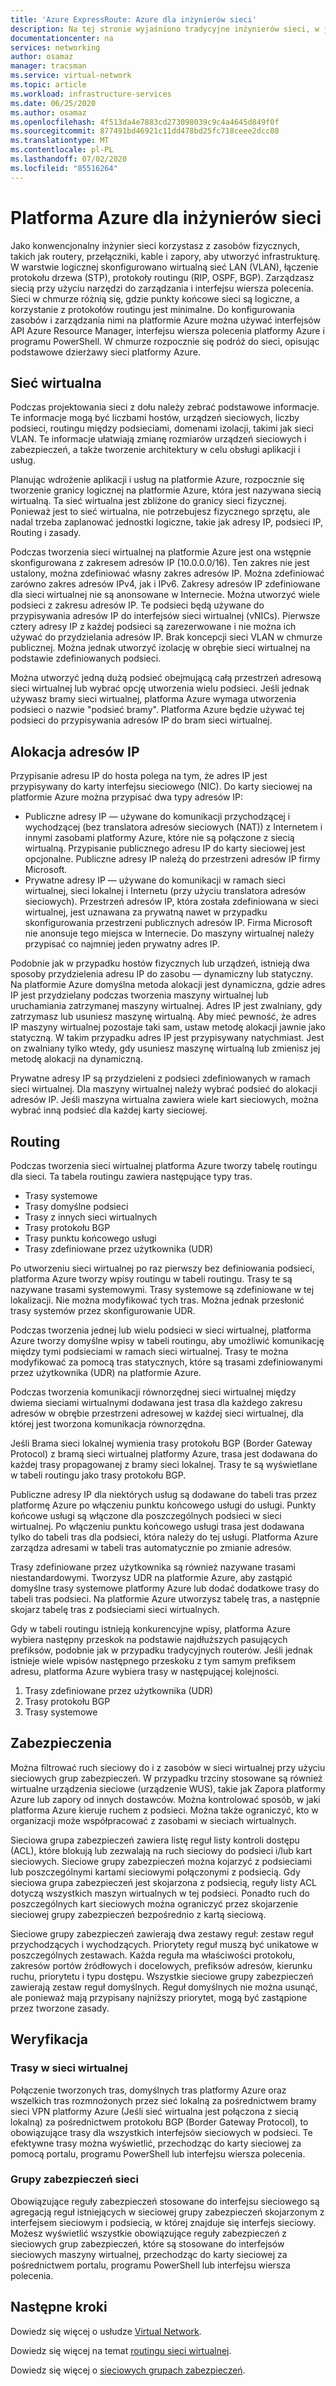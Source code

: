 ```yaml
---
title: 'Azure ExpressRoute: Azure dla inżynierów sieci'
description: Na tej stronie wyjaśniono tradycyjne inżynierów sieci, w jaki sposób działają sieci na platformie Azure.
documentationcenter: na
services: networking
author: osamaz
manager: tracsman
ms.service: virtual-network
ms.topic: article
ms.workload: infrastructure-services
ms.date: 06/25/2020
ms.author: osamaz
ms.openlocfilehash: 4f513da4e7883cd273098039c9c4a4645d849f0f
ms.sourcegitcommit: 877491bd46921c11dd478bd25fc718ceee2dcc08
ms.translationtype: MT
ms.contentlocale: pl-PL
ms.lasthandoff: 07/02/2020
ms.locfileid: "85516264"
---
```

# <a name="azure-for-network-engineers"></a>Platforma Azure dla inżynierów sieci
Jako konwencjonalny inżynier sieci korzystasz z zasobów fizycznych, takich jak routery, przełączniki, kable i zapory, aby utworzyć infrastrukturę. W warstwie logicznej skonfigurowano wirtualną sieć LAN (VLAN), łączenie protokołu drzewa (STP), protokoły routingu (RIP, OSPF, BGP). Zarządzasz siecią przy użyciu narzędzi do zarządzania i interfejsu wiersza polecenia. Sieci w chmurze różnią się, gdzie punkty końcowe sieci są logiczne, a korzystanie z protokołów routingu jest minimalne. Do konfigurowania zasobów i zarządzania nimi na platformie Azure można używać interfejsów API Azure Resource Manager, interfejsu wiersza polecenia platformy Azure i programu PowerShell. W chmurze rozpocznie się podróż do sieci, opisując podstawowe dzierżawy sieci platformy Azure. 
## <a name="virtual-network"></a>Sieć wirtualna
Podczas projektowania sieci z dołu należy zebrać podstawowe informacje. Te informacje mogą być liczbami hostów, urządzeń sieciowych, liczby podsieci, routingu między podsieciami, domenami izolacji, takimi jak sieci VLAN. Te informacje ułatwiają zmianę rozmiarów urządzeń sieciowych i zabezpieczeń, a także tworzenie architektury w celu obsługi aplikacji i usług.

Planując wdrożenie aplikacji i usług na platformie Azure, rozpocznie się tworzenie granicy logicznej na platformie Azure, która jest nazywana siecią wirtualną. Ta sieć wirtualna jest zbliżone do granicy sieci fizycznej. Ponieważ jest to sieć wirtualna, nie potrzebujesz fizycznego sprzętu, ale nadal trzeba zaplanować jednostki logiczne, takie jak adresy IP, podsieci IP, Routing i zasady.

Podczas tworzenia sieci wirtualnej na platformie Azure jest ona wstępnie skonfigurowana z zakresem adresów IP (10.0.0.0/16). Ten zakres nie jest ustalony, można zdefiniować własny zakres adresów IP. Można zdefiniować zarówno zakres adresów IPv4, jak i IPv6. Zakresy adresów IP zdefiniowane dla sieci wirtualnej nie są anonsowane w Internecie. Można utworzyć wiele podsieci z zakresu adresów IP. Te podsieci będą używane do przypisywania adresów IP do interfejsów sieci wirtualnej (vNICs). Pierwsze cztery adresy IP z każdej podsieci są zarezerwowane i nie można ich używać do przydzielania adresów IP. Brak koncepcji sieci VLAN w chmurze publicznej. Można jednak utworzyć izolację w obrębie sieci wirtualnej na podstawie zdefiniowanych podsieci.

Można utworzyć jedną dużą podsieć obejmującą całą przestrzeń adresową sieci wirtualnej lub wybrać opcję utworzenia wielu podsieci. Jeśli jednak używasz bramy sieci wirtualnej, platforma Azure wymaga utworzenia podsieci o nazwie "podsieć bramy". Platforma Azure będzie używać tej podsieci do przypisywania adresów IP do bram sieci wirtualnej. 

## <a name="ip-allocation"></a>Alokacja adresów IP

Przypisanie adresu IP do hosta polega na tym, że adres IP jest przypisywany do karty interfejsu sieciowego (NIC). Do karty sieciowej na platformie Azure można przypisać dwa typy adresów IP:

- Publiczne adresy IP — używane do komunikacji przychodzącej i wychodzącej (bez translatora adresów sieciowych (NAT)) z Internetem i innymi zasobami platformy Azure, które nie są połączone z siecią wirtualną. Przypisanie publicznego adresu IP do karty sieciowej jest opcjonalne. Publiczne adresy IP należą do przestrzeni adresów IP firmy Microsoft.
- Prywatne adresy IP — używane do komunikacji w ramach sieci wirtualnej, sieci lokalnej i Internetu (przy użyciu translatora adresów sieciowych). Przestrzeń adresów IP, która została zdefiniowana w sieci wirtualnej, jest uznawana za prywatną nawet w przypadku skonfigurowania przestrzeni publicznych adresów IP. Firma Microsoft nie anonsuje tego miejsca w Internecie. Do maszyny wirtualnej należy przypisać co najmniej jeden prywatny adres IP.

Podobnie jak w przypadku hostów fizycznych lub urządzeń, istnieją dwa sposoby przydzielenia adresu IP do zasobu — dynamiczny lub statyczny. Na platformie Azure domyślna metoda alokacji jest dynamiczna, gdzie adres IP jest przydzielany podczas tworzenia maszyny wirtualnej lub uruchamiania zatrzymanej maszyny wirtualnej. Adres IP jest zwalniany, gdy zatrzymasz lub usuniesz maszynę wirtualną. Aby mieć pewność, że adres IP maszyny wirtualnej pozostaje taki sam, ustaw metodę alokacji jawnie jako statyczną. W takim przypadku adres IP jest przypisywany natychmiast. Jest on zwalniany tylko wtedy, gdy usuniesz maszynę wirtualną lub zmienisz jej metodę alokacji na dynamiczną. 

Prywatne adresy IP są przydzieleni z podsieci zdefiniowanych w ramach sieci wirtualnej. Dla maszyny wirtualnej należy wybrać podsieć do alokacji adresów IP. Jeśli maszyna wirtualna zawiera wiele kart sieciowych, można wybrać inną podsieć dla każdej karty sieciowej.

## <a name="routing"></a>Routing
Podczas tworzenia sieci wirtualnej platforma Azure tworzy tabelę routingu dla sieci. Ta tabela routingu zawiera następujące typy tras.
- Trasy systemowe
- Trasy domyślne podsieci
- Trasy z innych sieci wirtualnych
- Trasy protokołu BGP
- Trasy punktu końcowego usługi
- Trasy zdefiniowane przez użytkownika (UDR)

Po utworzeniu sieci wirtualnej po raz pierwszy bez definiowania podsieci, platforma Azure tworzy wpisy routingu w tabeli routingu. Trasy te są nazywane trasami systemowymi. Trasy systemowe są zdefiniowane w tej lokalizacji. Nie można modyfikować tych tras. Można jednak przesłonić trasy systemów przez skonfigurowanie UDR.

Podczas tworzenia jednej lub wielu podsieci w sieci wirtualnej, platforma Azure tworzy domyślne wpisy w tabeli routingu, aby umożliwić komunikację między tymi podsieciami w ramach sieci wirtualnej. Trasy te można modyfikować za pomocą tras statycznych, które są trasami zdefiniowanymi przez użytkownika (UDR) na platformie Azure.

Podczas tworzenia komunikacji równorzędnej sieci wirtualnej między dwiema sieciami wirtualnymi dodawana jest trasa dla każdego zakresu adresów w obrębie przestrzeni adresowej w każdej sieci wirtualnej, dla której jest tworzona komunikacja równorzędna.

Jeśli Brama sieci lokalnej wymienia trasy protokołu BGP (Border Gateway Protocol) z bramą sieci wirtualnej platformy Azure, trasa jest dodawana do każdej trasy propagowanej z bramy sieci lokalnej. Trasy te są wyświetlane w tabeli routingu jako trasy protokołu BGP.

Publiczne adresy IP dla niektórych usług są dodawane do tabeli tras przez platformę Azure po włączeniu punktu końcowego usługi do usługi. Punkty końcowe usługi są włączone dla poszczególnych podsieci w sieci wirtualnej. Po włączeniu punktu końcowego usługi trasa jest dodawana tylko do tabeli tras dla podsieci, która należy do tej usługi. Platforma Azure zarządza adresami w tabeli tras automatycznie po zmianie adresów.

Trasy zdefiniowane przez użytkownika są również nazywane trasami niestandardowymi. Tworzysz UDR na platformie Azure, aby zastąpić domyślne trasy systemowe platformy Azure lub dodać dodatkowe trasy do tabeli tras podsieci. Na platformie Azure utworzysz tabelę tras, a następnie skojarz tabelę tras z podsieciami sieci wirtualnych.

Gdy w tabeli routingu istnieją konkurencyjne wpisy, platforma Azure wybiera następny przeskok na podstawie najdłuższych pasujących prefiksów, podobnie jak w przypadku tradycyjnych routerów. Jeśli jednak istnieje wiele wpisów następnego przeskoku z tym samym prefiksem adresu, platforma Azure wybiera trasy w następującej kolejności.
1. Trasy zdefiniowane przez użytkownika (UDR)
1. Trasy protokołu BGP
1. Trasy systemowe

## <a name="security"></a>Zabezpieczenia

Można filtrować ruch sieciowy do i z zasobów w sieci wirtualnej przy użyciu sieciowych grup zabezpieczeń. W przypadku trzciny stosowane są również wirtualne urządzenia sieciowe (urządzenie WUS), takie jak Zapora platformy Azure lub zapory od innych dostawców. Można kontrolować sposób, w jaki platforma Azure kieruje ruchem z podsieci. Można także ograniczyć, kto w organizacji może współpracować z zasobami w sieciach wirtualnych.

Sieciowa grupa zabezpieczeń zawiera listę reguł listy kontroli dostępu (ACL), które blokują lub zezwalają na ruch sieciowy do podsieci i/lub kart sieciowych. Sieciowe grupy zabezpieczeń można kojarzyć z podsieciami lub poszczególnymi kartami sieciowymi połączonymi z podsiecią. Gdy sieciowa grupa zabezpieczeń jest skojarzona z podsiecią, reguły listy ACL dotyczą wszystkich maszyn wirtualnych w tej podsieci. Ponadto ruch do poszczególnych kart sieciowych można ograniczyć przez skojarzenie sieciowej grupy zabezpieczeń bezpośrednio z kartą sieciową.

Sieciowe grupy zabezpieczeń zawierają dwa zestawy reguł: zestaw reguł przychodzących i wychodzących. Priorytety reguł muszą być unikatowe w poszczególnych zestawach. Każda reguła ma właściwości protokołu, zakresów portów źródłowych i docelowych, prefiksów adresów, kierunku ruchu, priorytetu i typu dostępu. Wszystkie sieciowe grupy zabezpieczeń zawierają zestaw reguł domyślnych. Reguł domyślnych nie można usunąć, ale ponieważ mają przypisany najniższy priorytet, mogą być zastąpione przez tworzone zasady.

## <a name="verification"></a>Weryfikacja
### <a name="routes-in-virtual-network"></a>Trasy w sieci wirtualnej
Połączenie tworzonych tras, domyślnych tras platformy Azure oraz wszelkich tras rozmnożonych przez sieć lokalną za pośrednictwem bramy sieci VPN platformy Azure (Jeśli sieć wirtualna jest połączona z siecią lokalną) za pośrednictwem protokołu BGP (Border Gateway Protocol), to obowiązujące trasy dla wszystkich interfejsów sieciowych w podsieci. Te efektywne trasy można wyświetlić, przechodząc do karty sieciowej za pomocą portalu, programu PowerShell lub interfejsu wiersza polecenia.
### <a name="network-security-groups"></a>Grupy zabezpieczeń sieci
Obowiązujące reguły zabezpieczeń stosowane do interfejsu sieciowego są agregacją reguł istniejących w sieciowej grupy zabezpieczeń skojarzonym z interfejsem sieciowym i podsiecią, w której znajduje się interfejs sieciowy. Możesz wyświetlić wszystkie obowiązujące reguły zabezpieczeń z sieciowych grup zabezpieczeń, które są stosowane do interfejsów sieciowych maszyny wirtualnej, przechodząc do karty sieciowej za pośrednictwem portalu, programu PowerShell lub interfejsu wiersza polecenia.

## <a name="next-steps"></a>Następne kroki

Dowiedz się więcej o usłudze [Virtual Network][VNet].

Dowiedz się więcej na temat [routingu sieci wirtualnej][vnet-routing].

Dowiedz się więcej o [sieciowych grupach zabezpieczeń][network-security].

<!--Link References-->
[VNet]: https://docs.microsoft.com/azure/virtual-network/tutorial-connect-virtual-networks-portal
[vnet-routing]: https://docs.microsoft.com/azure/virtual-network/virtual-networks-udr-overview
[network-security]: https://docs.microsoft.com/azure/virtual-network/security-overview

